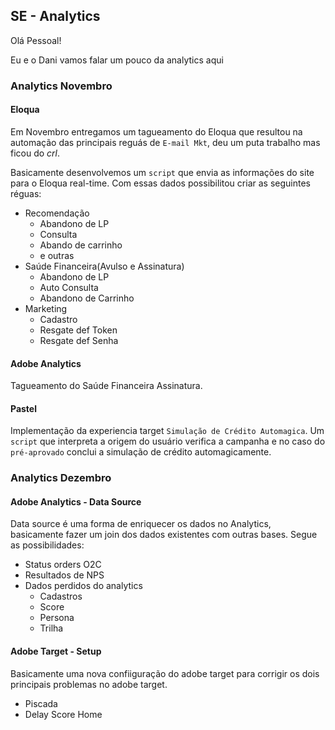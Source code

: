 ## SE - Analytics

Olá Pessoal!

Eu e o Dani vamos falar um pouco da analytics aqui

### Analytics Novembro

#### Eloqua

Em Novembro entregamos um tagueamento do Eloqua que resultou na automação das principais reguás de ```E-mail Mkt```, deu um puta trabalho mas ficou do *crl*.

Basicamente desenvolvemos um ```script``` que envia as informações do site para o Eloqua real-time. Com essas dados possibilitou criar as seguintes réguas:

  - Recomendação
    - Abandono de LP
    - Consulta
    - Abando de carrinho
    - e outras
  - Saúde Financeira(Avulso e Assinatura)
    - Abandono de LP
    - Auto Consulta 
    - Abandono de Carrinho
  - Marketing
    - Cadastro
    - Resgate def Token
    - Resgate def Senha
    
#### Adobe Analytics

Tagueamento do Saúde Financeira Assinatura.

#### Pastel

Implementação da experiencia target ```Simulação de Crédito Automagica```. Um ```script``` que interpreta a origem do usuário verifica a campanha e no caso do ```pré-aprovado``` conclui a simulação de crédito automagicamente.
    
    
    
### Analytics Dezembro

#### Adobe Analytics - Data Source

Data source é uma forma de enriquecer os dados no Analytics, basicamente fazer um join dos dados existentes com outras bases. Segue as possibilidades:

  - Status orders O2C
  - Resultados de NPS
  - Dados perdidos do analytics
    - Cadastros
    - Score
    - Persona
    - Trilha

#### Adobe Target - Setup

Basicamente uma nova confiiguração do adobe target para corrigir os dois principais problemas no adobe target.

  - Piscada
  - Delay Score Home
